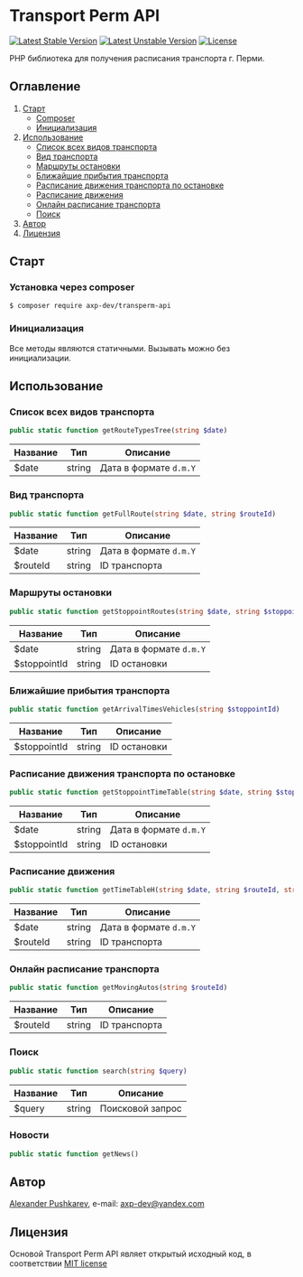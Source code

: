 # Transport Perm API
[![Latest Stable Version](https://poser.pugx.org/axp-dev/transperm-api/v/stable)](https://packagist.org/packages/axp-dev/transperm-api)
[![Latest Unstable Version](https://poser.pugx.org/axp-dev/transperm-api/v/unstable)](https://packagist.org/packages/axp-dev/transperm-api)
[![License](https://poser.pugx.org/axp-dev/transperm-api/license)](https://packagist.org/packages/axp-dev/transperm-api)

PHP библиотека для получения расписания транспорта г. Перми.

## Оглавление
1. [Старт](#Старт)
    + [Composer](#Установка-через-composer)
    + [Инициализация](#Инициализация)
2. [Использование](#Использование)
    + [Список всех видов транспорта](#Список-всех-видов-транспорта)
    + [Вид транспорта](#Вид-транспорта)
    + [Маршруты остановки](#Маршруты-остановки)
    + [Ближайшие прибытия транспорта](#Ближайшие-прибытия-транспорта)
    + [Расписание движения транспорта по остановке](#Расписание-движения-транспорта-по-остановке)
    + [Расписание движения](#Расписание-движения)
    + [Онлайн расписание транспорта](#Онлайн-расписание-транспорта)
    + [Поиск](#Поиск)
3. [Автор](#Автор)
4. [Лицензия](#Лицензия)

## Старт
### Установка через composer
```
$ composer require axp-dev/transperm-api
```
### Инициализация
Все методы являются статичными. Вызывать можно без инициализации.

## Использование
### Список всех видов транспорта
```php
public static function getRouteTypesTree(string $date)
```
Название | Тип | Описание
---------|-----|----------------------
$date | string | Дата в формате `d.m.Y`

### Вид транспорта
```php
public static function getFullRoute(string $date, string $routeId)
```
Название | Тип | Описание
---------|-----|----------------------
$date | string | Дата в формате `d.m.Y`
$routeId | string | ID транспорта

### Маршруты остановки
```php
public static function getStoppointRoutes(string $date, string $stoppointId)
```
Название | Тип | Описание
---------|-----|----------------------
$date | string | Дата в формате `d.m.Y`
$stoppointId | string | ID остановки

### Ближайшие прибытия транспорта
```php
public static function getArrivalTimesVehicles(string $stoppointId)
```
Название | Тип | Описание
---------|-----|----------------------
$stoppointId | string | ID остановки

### Расписание движения транспорта по остановке
```php
public static function getStoppointTimeTable(string $date, string $stoppointId)
```
Название | Тип | Описание
---------|-----|----------------------
$date | string | Дата в формате `d.m.Y`
$stoppointId | string | ID остановки

### Расписание движения
```php
public static function getTimeTableH(string $date, string $routeId, string $stoppointId)
```
Название | Тип | Описание
---------|-----|----------------------
$date | string | Дата в формате `d.m.Y`
$routeId | string | ID транспорта


### Онлайн расписание транспорта
```php
public static function getMovingAutos(string $routeId)
```
Название | Тип | Описание
---------|-----|----------------------
$routeId | string | ID транспорта

### Поиск
```php
public static function search(string $query)
```
Название | Тип | Описание
---------|-----|----------------------
$query | string | Поисковой запрос

### Новости
```php
public static function getNews()
```

## Автор
[Alexander Pushkarev](https://github.com/axp-dev), e-mail: [axp-dev@yandex.com](mailto:axp-dev@yandex.com)

## Лицензия
Основой Transport Perm API являет открытый исходный код, в соответствии [MIT license](https://opensource.org/licenses/MIT)